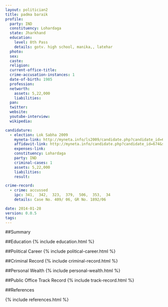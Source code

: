 ```yaml
---
layout: politician2
title: padma baraik
profile: 
  party: IND
  constituency: Lohardaga
  state: Jharkhand
  education: 
    level: 8th Pass
    details: gotv. high school, manika,, latehar
  photo: 
  sex: 
  caste: 
  religion: 
  current-office-title: 
  crime-accusation-instances: 1
  date-of-birth: 1985
  profession: 
  networth: 
    assets: 5,22,000
    liabilities: 
  pan: 
  twitter: 
  website: 
  youtube-interview: 
  wikipedia: 

candidature: 
  - election: Lok Sabha 2009
    myneta-link: http://myneta.info/ls2009/candidate.php?candidate_id=674
    affidavit-link: http://myneta.info/candidate.php?candidate_id=674&scan=original
    expenses-link: 
    constituency: Lohardaga 
    party: IND
    criminal-cases: 1
    assets: 5,22,000
    liabilities: 
    result:  

crime-record: 
  - crime: accussed
    ipc: 341,  342,  323,  379,  506,  353,  34
    details: Case No. 409/ 06, GR No. 1892/06 

date: 2014-01-28
version: 0.0.5
tags: 
---
```

##Summary


##Education
{% include education.html %}


##Political Career
{% include political-career.html %}


##Criminal Record
{% include criminal-record.html %}


##Personal Wealth
{% include personal-wealth.html %}


##Public Office Track Record
{% include track-record.html %}


##References


{% include references.html %}